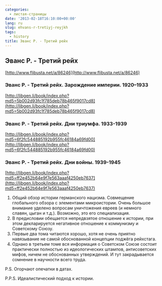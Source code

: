 ```yaml
---
categories:
  - листая-страницы
date: '2013-02-18T16:10:00+00:00'
lang: ru
slug: ehvans-r-tretiyj-reyjkh
tags:
  - history
title: Эванс Р. - Третий рейх
---
```


## Эванс Р. - Третий рейх  

[http://www.flibusta.net/a/86246](http://www.flibusta.net/a/86246)  

<!--more-->

### Эванс Р. - Третий рейх. Зарождение империи. 1920–1933  

[http://libgen.li/book/index.php?md5=5b002d93fc1f785deb78b465f9017cd8](http://libgen.li/book/index.php?md5=5b002d93fc1f785deb78b465f9017cd8)  

### Эванс Р. - Третий рейх. Дни триумфа. 1933-1939  

[http://libgen.li/book/index.php?md5=6f2fc544885192b955fc46184a69fd00](http://libgen.li/book/index.php?md5=6f2fc544885192b955fc46184a69fd00)  

### Эванс Р. - Третий рейх. Дни войны. 1939-1945  

[http://libgen.li/book/index.php?md5=ff2e452b64e9f7e563aaaf4250eb7637](http://libgen.li/book/index.php?md5=ff2e452b64e9f7e563aaaf4250eb7637)  

1. Общий обзор истории германского нацизма. Совмещение глобального обзора с элементами микроистории. Очень большое внимание уделено вопросам уничтожения евреев (и немного  славян, цыган и т.д.). Возможно, это его специализация.  
2. В предисловии обещается непредвзятое отношение к истории, при этом декларируется негативное отношение к коммунизму и Советскому Союзу.  
3. Первые два тома читаются хорошо, хотя не очень приятно навязывание не самой обоснованной концепции поджёга рейхстага.  
4. Однако в третьем томе вся информация о Советском Союзе состоит практически полностью из идеологических штампов, антисоветских мифов, ничем не обоснованных утверждений. И тут закрадывается сомнение в научности всего труда.  

P.S. Огорчают опечатки в датах.  

P.P.S. Идеалистический подход к истории.  
